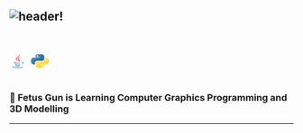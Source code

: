 ![header!](https://github.com/ghostcraftt/ghostcraftt/blob/main/3DGun-blender.gif)
----------------------------------------------------------------------------------------------------------------
<br>

<!-- Languages icons -->
<div style="display: inline_block"><br>
  <img align="center" alt="java-icon" height="30" width="30" src="java-icon.png">
  <img align="center" alt="python-icon" height="30" width="40"  
       src="https://raw.githubusercontent.com/devicons/devicon/master/icons/python/python-original.svg"> 
 </div>
 <br>
  
  ### 🔫 Fetus Gun is Learning Computer Graphics Programming and 3D Modelling
------------------------------------------------------------------------------------------------------------------
  <!---
- 👋 Hi, I’m @pauloferrdraw
- 👀 I’m interested in ...
- 🌱 I’m currently learning ...
- 💞️ I’m looking to collaborate on ...
- 📫 How to reach me ...


pauloferrdraw/pauloferrdraw is a ✨ special ✨ repository because its `README.md` (this file) appears on your GitHub profile.
You can click the Preview link to take a look at your changes.
--->
